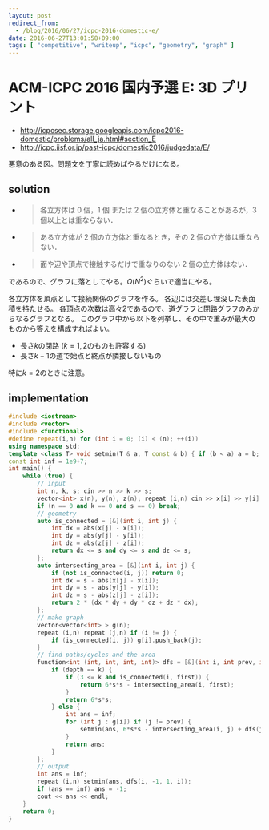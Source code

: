 ```yaml
---
layout: post
redirect_from:
  - /blog/2016/06/27/icpc-2016-domestic-e/
date: 2016-06-27T13:01:58+09:00
tags: [ "competitive", "writeup", "icpc", "geometry", "graph" ]
---
```


# ACM-ICPC 2016 国内予選 E: 3D プリント

-   <http://icpcsec.storage.googleapis.com/icpc2016-domestic/problems/all_ja.html#section_E>
-   <http://icpc.iisf.or.jp/past-icpc/domestic2016/judgedata/E/>

悪意のある図。問題文を丁寧に読めばやるだけになる。

## solution

-   >   各立方体は 0 個，1 個 または 2 個の立方体と重なることがあるが，3 個以上とは重ならない．
-   >   ある立方体が 2 個の立方体と重なるとき，その 2 個の立方体は重ならない．
-   >   面や辺や頂点で接触するだけで重なりのない 2 個の立方体はない．

であるので、グラフに落としてやる。$O(N^2)$ぐらいで適当にやる。

各立方体を頂点として接続関係のグラフを作る。
各辺には交差し埋没した表面積を持たせる。
各頂点の次数は高々$2$であるので、道グラフと閉路グラフのみからなるグラフとなる。
このグラフ中から以下を列挙し、その中で重みが最大のものから答えを構成すればよい。

-   長さ$k$の閉路 ($k = 1,2$のものも許容する)
-   長さ$k-1$の道で始点と終点が隣接しないもの

特に$k = 2$のときに注意。

## implementation

``` c++
#include <iostream>
#include <vector>
#include <functional>
#define repeat(i,n) for (int i = 0; (i) < (n); ++(i))
using namespace std;
template <class T> void setmin(T & a, T const & b) { if (b < a) a = b; }
const int inf = 1e9+7;
int main() {
    while (true) {
        // input
        int n, k, s; cin >> n >> k >> s;
        vector<int> x(n), y(n), z(n); repeat (i,n) cin >> x[i] >> y[i] >> z[i];
        if (n == 0 and k == 0 and s == 0) break;
        // geometry
        auto is_connected = [&](int i, int j) {
            int dx = abs(x[j] - x[i]);
            int dy = abs(y[j] - y[i]);
            int dz = abs(z[j] - z[i]);
            return dx <= s and dy <= s and dz <= s;
        };
        auto intersecting_area = [&](int i, int j) {
            if (not is_connected(i, j)) return 0;
            int dx = s - abs(x[j] - x[i]);
            int dy = s - abs(y[j] - y[i]);
            int dz = s - abs(z[j] - z[i]);
            return 2 * (dx * dy + dy * dz + dz * dx);
        };
        // make graph
        vector<vector<int> > g(n);
        repeat (i,n) repeat (j,n) if (i != j) {
            if (is_connected(i, j)) g[i].push_back(j);
        }
        // find paths/cycles and the area
        function<int (int, int, int, int)> dfs = [&](int i, int prev, int depth, int first) {
            if (depth == k) {
                if (3 <= k and is_connected(i, first)) {
                    return 6*s*s - intersecting_area(i, first);
                }
                return 6*s*s;
            } else {
                int ans = inf;
                for (int j : g[i]) if (j != prev) {
                    setmin(ans, 6*s*s - intersecting_area(i, j) + dfs(j, i, depth + 1, first));
                }
                return ans;
            }
        };
        // output
        int ans = inf;
        repeat (i,n) setmin(ans, dfs(i, -1, 1, i));
        if (ans == inf) ans = -1;
        cout << ans << endl;
    }
    return 0;
}
```
